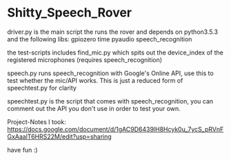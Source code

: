 # Shitty_Speech_Rover

driver.py is the main script the runs the rover and depends on
python3.5.3 and the following libs:
  gpiozero
  time
  pyaudio
  speech_recognition

the test-scripts includes
  find_mic.py which spits out the device_index of the registered microphones (requires speech_recognition)

  speech.py runs speech_recognition with Google's Online API, use this to test whether the mic/API works. This is just a reduced form of speechtest.py for clarity

  speechtest.py is the script that comes with speech_recognition, you can comment out the API you don't use in order to test your own.

Project-Notes I took:
https://docs.google.com/document/d/1gAC9D6439lH8Hcyk0u_7ycS_pRVnFGxAaalT6HRS22M/edit?usp=sharing

have fun :)
